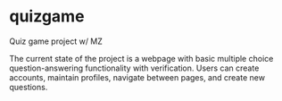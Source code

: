 # quizgame
Quiz game project w/ MZ

The current state of the project is a webpage with basic multiple choice question-answering functionality with verification. Users can create accounts, maintain profiles, navigate between pages, and create new questions.
